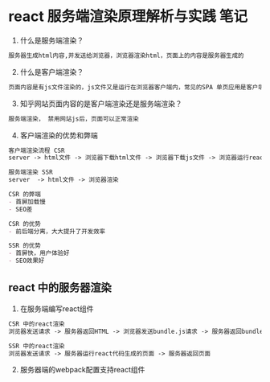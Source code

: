 
# react 服务端渲染原理解析与实践 笔记

1. 什么是服务端渲染？
```markdown
服务器生成html内容,并发送给浏览器，浏览器渲染html，页面上的内容是服务器生成的
```
2. 什么是客户端渲染？
```markdown
页面内容是有js文件渲染的，js文件又是运行在浏览器客户端内，常见的SPA 单页应用是客户端渲染
```
3. 知乎网站页面内容的是客户端渲染还是服务端渲染？
```markdown
服务端渲染， 禁用网站js后，页面可以正常渲染
```
4. 客户端渲染的优势和弊端
```markdown
客户端渲染流程 CSR
server -> html文件 -> 浏览器下载html文件 -> 浏览器下载js文件 -> 浏览器运行react/vue代码 -> 渲染页面

服务端渲染 SSR
server  -> html文件 -> 浏览器渲染

CSR 的弊端
- 首屏加载慢
- SEO差

CSR 的优势
- 前后端分离，大大提升了开发效率

SSR 的优势
- 首屏快，用户体验好
- SEO效果好
```

## react 中的服务器渲染
1. 在服务端编写react组件
```markdown
CSR 中的react渲染
浏览器发送请求 -> 服务器返回HTML -> 浏览器发送bundle.js请求 -> 服务器返回bundle.js -> 浏览器执行bundle.js中的代码

SSR 中的react渲染
浏览器发送请求 -> 服务器运行react代码生成的页面 -> 服务器返回页面

```
2. 服务器端的webpack配置支持react组件
